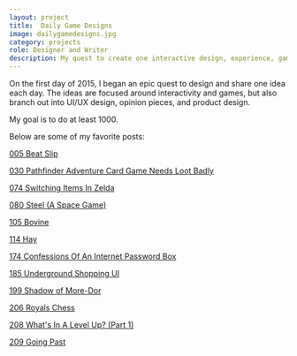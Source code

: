 ```yaml
---
layout: project
title:  Daily Game Designs
image: dailygamedesigns.jpg
category: projects
role: Designer and Writer
description: My quest to create one interactive design, experience, game, or concepts per day for 1000 days.
---
```

On the first day of 2015, I began an epic quest to design and share one idea each day.  The ideas are focused around interactivity and games, but also branch out into UI/UX design, opinion pieces, and product design.

My goal is to do at least 1000.

Below are some of my favorite posts:

[005 Beat Slip](http://www.foster-douglas.com/games/featured/005-beat-slip/)

[030 Pathfinder Adventure Card Game Needs Loot Badly](http://www.foster-douglas.com/games/030-pathfinders-adventure-card-game-needs-loot-badly/)

[074 Switching Items In Zelda](http://www.foster-douglas.com/games/074-switching-items-in-zelda/)

[080 Steel (A Space Game)](http://www.foster-douglas.com/games/080-steel-a-space-game/)

[105 Bovine](http://www.foster-douglas.com/games/105-bovine/)

[114 Hay](http://www.foster-douglas.com/games/114-hay/)

[174 Confessions Of An Internet Password Box](http://www.foster-douglas.com/games/174-confessions-of-an-internet-password-box/)

[185 Underground Shopping UI](http://www.foster-douglas.com/games/185-underground-shopping-ui/)

[199 Shadow of More-Dor](http://www.foster-douglas.com/games/199-shadow-of-more-dor/)

[206 Royals Chess](http://www.foster-douglas.com/games/206-royals-chess/)

[208 What's In A Level Up? (Part 1)](http://www.foster-douglas.com/games/208-whats-in-a-level-up-p1/)

[209 Going Past](http://www.foster-douglas.com/games/209-going-past/)